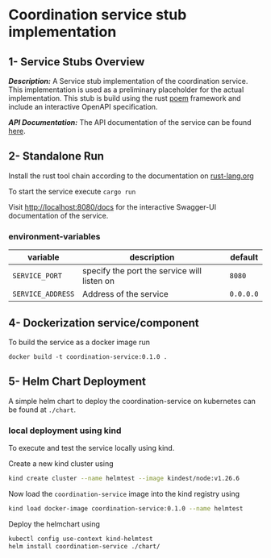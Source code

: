 # Coordination service stub implementation

## 1- Service Stubs Overview

***Description:*** 
A Service stub implementation of the coordination service. This implementation is used as a preliminary placeholder for the actual implementation. This stub is build using the rust [poem](https://github.com/poem-web/poem/tree/master) framework and include an interactive OpenAPI specification.

***API Documentation:*** 
The API documentation of the service can be found [here](../docs/).

## 2- Standalone Run

Install the rust tool chain according to the documentation on [rust-lang.org](https://www.rust-lang.org/tools/install)

To start the service execute `cargo run`

Visit [http://localhost:8080/docs](http://localhost:8080/docs) for the interactive Swagger-UI documentation of the service.

### environment-variables

| variable | description | default |
| ---------|-------------|---------|
| `SERVICE_PORT` | specify the port the service will listen on | `8080` |
| `SERVICE_ADDRESS` | Address of the service | `0.0.0.0` |

## 4- Dockerization service/component

To build the service as a docker image run

`docker build -t coordination-service:0.1.0 .`

## 5- Helm Chart Deployment

A simple helm chart to deploy the coordination-service on kubernetes can be found at `./chart`.

### local deployment using kind

To execute and test the service locally using kind.

Create a new kind cluster using

```bash
kind create cluster --name helmtest --image kindest/node:v1.26.6
```

Now load the `coordination-service` image into the kind registry using 

```bash
kind load docker-image coordination-service:0.1.0 --name helmtest
```

Deploy the helmchart using

```bash
kubectl config use-context kind-helmtest
helm install coordination-service ./chart/
```
